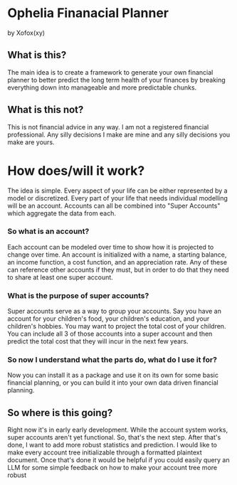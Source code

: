 # Ophelia Finanacial Planner
by Xofox(xy)
## What is this?
The main idea is to create a framework to generate your own financial planner to better predict the long term health 
of your finances by breaking everything down into manageable and more predictable chunks.


## What is this not?
This is not financial advice in any way. I am not a registered financial professional. 
Any silly decisions I make are mine and any silly decisions you make are yours.

# How does/will it work?
The idea is simple. 
Every aspect of your life can be either represented by a model or discretized.
Every part of your life that needs individual modelling will be an account.
Accounts can all be combined into "Super Accounts" which aggregate the data from each.
### So what is an account?
Each account can be modeled over time to show how it is projected to change over time. 
An account is initialized with a name, a starting balance, an income function, a cost function, and an appreciation rate.
Any of these can reference other accounts if they must, but in order to do that they need to share at least one super account.


### What is the purpose of super accounts?
Super accounts serve as a way to group your accounts. Say you have an account for your children's food, 
your children's education, and your children's hobbies. You may want to project the total cost of your children.
You can include all 3 of those accounts into a super account and then predict the total cost that they will incur
in the next few years.

### So now I understand what the parts do, what do I use it for?
Now you can install it as a package and use it on its own for some basic financial planning, 
or you can build it into your own data driven financial planning.

## So where is this going?
Right now it's in early early development. While the account system works, super accounts aren't yet functional. 
So, that's the next step. After that's done, I want to add more robust statistics and prediction.
I would like to make every account tree initializable through a formatted plaintext document. 
Once that's done it would be helpful if you could easily query an LLM for some simple feedback on how to make your account tree more robust